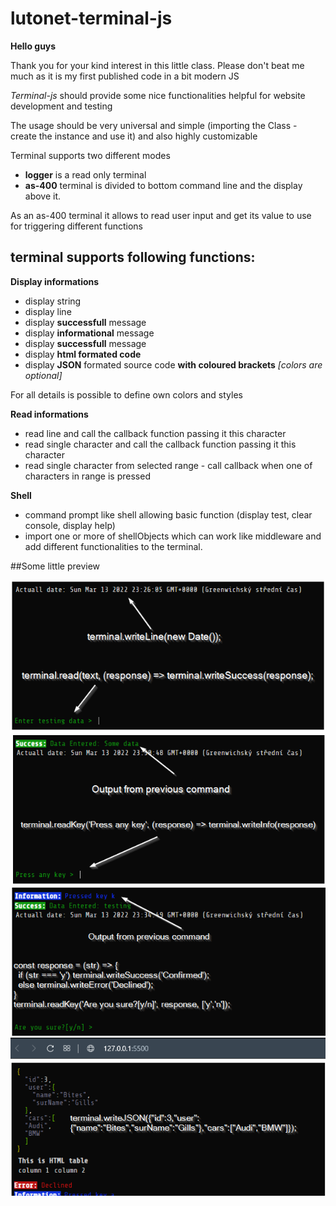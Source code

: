 # lutonet-terminal-js

**Hello guys**

Thank you for your kind interest in this little class.
Please don't beat me much as it is my first published code in a bit modern JS

_Terminal-js_ should provide some nice functionalities helpful for website development and testing

The usage should be very universal and simple (importing the Class - create the instance and use it) and also highly customizable

Terminal supports two different modes

- **logger** is a read only terminal
- **as-400** terminal is divided to bottom command line and the display above it.

As an as-400 terminal it allows to read user input and get its value to use for triggering different functions

## terminal supports following functions:

**Display informations**

- display string
- display line
- display **successfull** message
- display **informational** message
- display **successfull** message
- display **html formated code**
- display **JSON** formated source code **with coloured brackets** _[colors are optional]_

For all details is possible to define own colors and styles

**Read informations**

- read line and call the callback function passing it this character
- read single character and call the callback function passing it this character
- read single character from selected range - call callback when one of characters in range is pressed

**Shell**

- command prompt like shell allowing basic function (display test, clear console, display help)
- import one or more of shellObjects which can work like middleware and add different functionalities to the terminal.

##Some little preview

![terminal.writeLine](./images/1.png)
![terminal.read](./images/2.png)
![terminal.readKey](./images/3.png)
![terminal.writeJSON](./images/4.png)
